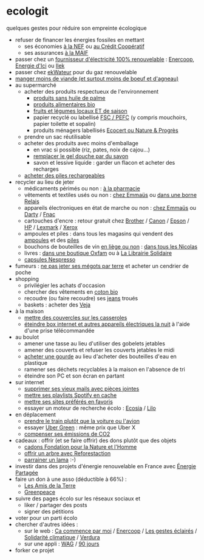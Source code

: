 # ecologit

quelques gestes pour réduire son empreinte écologique

* refuser de financer les énergies fossiles en mettant
  * ses économies [à la NEF](https://www.lanef.com/particuliers/epargner-solidaire/) ou [au Crédit Coopératif](https://www.credit-cooperatif.coop/Particuliers/Epargner-et-placer/)
  * ses assurances [à la MAIF](https://www.enercoop.fr/content/quand-lenergie-militante-rencontre-lassureur-militant)
* passer chez un [fournisseur d'électricité 100% renouvelable](https://www.guide-electricite-verte.fr/) : [Enercoop](http://www.enercoop.fr/), [Energie d'Ici](https://www.energiedici.fr/) ou [Ilek](https://www.ilek.fr/)
* passer chez [ekWateur](https://ekwateur.fr/100-pour-100-renouvelable) pour du gaz renouvelable
*  [manger moins de viande (et surtout moins de boeuf et d'agneau)](https://www.lemonde.fr/les-decodeurs/article/2015/10/29/la-viande-a-aussi-un-impact-majeur-sur-la-planete_4799570_4355770.html)
* au supermarché
  * acheter des produits respectueux de l'environnement
    * [produits sans huile de palme](http://www.liberation.fr/futurs/2015/11/02/huile-de-palme-et-deforestation-les-poumons-de-la-planete-partent-en-fumee-les-notres-souffrent_1410599)
    * [produits alimentaires bio](http://www.fao.org/organicag/oa-faq/oa-faq6/fr/)
    * [fruits et légumes locaux ET de saison](https://e-rse.net/consommer-local-ecologie-environnement-21870/#gs.Meb14EQ)
    * papier recyclé ou labellisé [FSC / PEFC](http://www.natura-sciences.com/environnement/fsc-pefc-durable689.html) (y compris mouchoirs, papier toilette et sopalin)
    * produits ménagers labellisés [Ecocert ou Nature & Progrès](https://www.femmeactuelle.fr/deco/maison-pratique/produits-menagers-ecolos-labels-fier-32231)
  * prendre un sac réutilisable
  * acheter des produits avec moins d'emballage
    * en vrac si possible (riz, pates, noix de cajou...)
    * [remplacer le gel douche par du savon](https://www.wearethedrops.com/blog/2018/01/23/savon/)
    * savon et lessive liquide : garder un flacon et acheter des recharges
  * [acheter des piles rechargeables](https://www.zdnet.fr/blogs/greenit/piles-rechargeables-32-fois-moins-nocives-pour-l-environnement-39711422.htm)
* recycler au lieu de jeter
  *  médicaments périmés ou non : [à la pharmacie](https://www.cyclamed.org/pourquoi/quoi-rapporter)
  *  vêtements et textiles usés ou non : [chez Emmaüs](http://emmaus-france.org/ou-donner-ou-acheter/) ou [dans une borne Relais](https://www.lerelais.org/oudonner.php)
  *  appareils électroniques en état de marche ou non : [chez Emmaüs](http://emmaus-france.org/ou-donner-ou-acheter/) ou [Darty](https://www.darty.com/services/solutions/savoir_faire/le-recyclage-de-votre-ancien-appareil/recyclez-vos-appareils-avec-darty) / [Fnac](https://www.fnac.com/recyclage)
  *  cartouches d'encre : retour gratuit chez [Brother](https://www.brother.fr/brother-earth/recyclage-de-cartouches) / [Canon](https://www.canon.fr/recycling/) / [Epson](http://content.epson-europe.com/environment/ink_cartridges_and_the_environment/be/index.htm) / [HP](https://h30248.www3.hp.com/recycle/ereturns/return_type-hpe.asp?__cc=fr&__la=fr) / [Lexmark](https://www.lexmark.com/fr_ca/products/supplies-and-accessories/collection-and-recycling-program/lccp.html) / [Xerox](https://www.xerox.fr/about-xerox/recycling/frfr.html)
  *  ampoules et piles : dans tous les magasins qui vendent des [ampoules](https://www.recylum.com/particuliers/) et des [piles](https://www.jerecyclemespiles.com/)
  * bouchons de bouteilles de vin [en liège ou non](http://www.bioaddict.fr/flashinfos/un-systeme-de-collecte-et-recyclage-des-bouchons-chez-les-cavistes-nicolas-f5888.html) : [dans tous les Nicolas](http://www.planeteliege.com/recyclage.php)
  *  livres : [dans une boutique Oxfam](http://www.oxfamfrance.org/magasins/nos-adresses) ou à [La Librairie Solidaire](http://www.lamaisonducanal.fr/la-librairie-solidaire/)
  *  [capsules Nespresso](https://www.nespresso.com/entreprise/points-de-recyclage.html)
*  fumeurs : [ne pas jeter ses mégots par terre](https://mobile.lemonde.fr/planete/article/2018/07/17/fumer-nuit-gravement-a-la-sante-des-poissons_5332789_3244.html) et acheter un cendrier de poche
* shopping
  * privilégier les achats d'occasion
  * chercher des vêtements en [coton bio](http://www.vedura.fr/guide/eco-geste/choisissez-vetement-coton-bio)
  * recoudre (ou faire recoudre) ses [jeans](https://www.francetvinfo.fr/monde/environnement/consommation-le-jeans-est-un-des-produits-les-plus-polluants-au-monde_1264025.html) troués
  * baskets : acheter des [Veja](https://project.veja-store.com/fr/intro/)
* à la maison
  * [mettre des couvercles sur les casseroles](https://www.lenergietoutcompris.fr/eco-gestes/je-mets-un-couvercle-sur-la-casserole-quand-je-cuisine)
  * [éteindre box internet et autres appareils électriques la nuit](https://www.linfodurable.fr/conso/appareils-connectes-comment-reduire-leur-empreinte-energetique-3632) à l'aide d'une prise télécommandée
* au boulot
  * amener une tasse au lieu d'utiliser des gobelets jetables
  * amener des couverts et refuser les couverts jetables le midi
  * [acheter une gourde](https://lemballageecologique.com/2016/11/28/acheter-une-gourde-bouteille-reutilisable/) au lieu d'acheter des bouteilles d'eau en plastique
  * ramener ses déchets recyclables à la maison en l'absence de tri
  * éteindre son PC et son écran en partant
* sur internet
  * [supprimer ses vieux mails avec pièces jointes](http://www.lefigaro.fr/secteur/high-tech/2016/11/04/32001-20161104ARTFIG00113-plus-vous-stockez-vos-mails-plus-vous-polluez-la-planete.php)
  * [mettre ses playlists Spotify en cache](https://mic.com/articles/104716/the-one-thing-everyone-is-missing-about-streaming-music#.1uzwNPntT)  
  * [mettre ses sites préférés en favoris](https://start.lesechos.fr/actu-entreprises/societe/les-gestes-a-adopter-pour-etre-ecolo-sur-le-web-9365.php)
  * essayer un moteur de recherche écolo : [Ecosia](https://www.ecosia.org/) / [Lilo](https://www.lilo.org/fr/)
* en déplacement
  * [prendre le train plutôt que la voiture ou l'avion](https://www.consoglobe.com/les-14-modes-de-transport-les-moins-polluants-cg)
  * essayer [Uber Green](https://www.uber.com/fr/ride/ubergreen/) : même prix que Uber X
  * [compenser ses émissions de CO2](https://www.consoglobe.com/compensation-carbone-bonne-idee-cg)
* cadeaux : offrir (et se faire offrir) des dons plutôt que des objets
  * [cadons Fondation pour la Nature et l'Homme](http://boutique-solidaire.com/fnh/69-cadons)
  * [offrir un arbre avec Reforestaction](https://www.reforestaction.com/)
  * [parrainer un lama](https://ahuana.com/fr/l-association/nous-soutenir/) :-)
* investir dans des projets d'énergie renouvelable en France avec [Énergie Partagée](https://energie-partagee.org/)  
* faire un don à une asso (déductible à 66%) :
  * [Les Amis de la Terre](http://www.amisdelaterre.org/Je-fais-un-don-aux-Amis-de-la.html)
  * [Greenpeace](https://faire-un-don.greenpeace.fr/)
* suivre des pages écolo sur les réseaux sociaux et
  * liker / partager des posts
  * signer des pétitions
* voter pour un parti écolo
* chercher d'autres idées : 
  * sur le web : [Ça commence par moi](https://www.cacommenceparmoi.org/) / [Enercoop](https://transition.enercoop.fr/EbooK) / [Les gestes éclairés](https://www.lesgesteseclaires.com/) / [Solidarité climatique](https://actions.solidariteclimatique.org/actions/toutes) / [Verdura](http://www.vedura.fr/guide/eco-geste/)
  * sur une appli : [WAG](https://www.wwf.fr/agir-au-quotidien/we-act-for-good) / [90 jours](https://90jours.org/)
* forker ce projet
